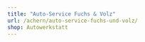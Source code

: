 ```yaml
---
title: "Auto-Service Fuchs & Volz"
url: /achern/auto-service-fuchs-und-volz/
shop: Autowerkstatt
---
```

